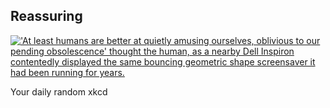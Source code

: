 ## Reassuring
[!['At least humans are better at quietly amusing ourselves, oblivious to our pending obsolescence' thought the human, as a nearby Dell Inspiron contentedly displayed the same bouncing geometric shape screensaver it had been running for years.](https://imgs.xkcd.com/comics/reassuring.png)](https://xkcd.com/1263/ "'At least humans are better at quietly amusing ourselves, oblivious to our pending obsolescence' thought the human, as a nearby Dell Inspiron contentedly displayed the same bouncing geometric shape screensaver it had been running for years.")

Your daily random xkcd
